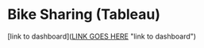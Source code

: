 # Bike Sharing (Tableau)

[link to dashboard]([LINK GOES HERE](https://public.tableau.com/app/profile/anthony.bahena/viz/BikeSharing_16776292278030/UserBikeDataStory?publish=yes) "link to dashboard")
